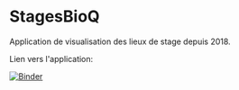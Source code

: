 # StagesBioQ
Application de visualisation des lieux de stage depuis 2018.

Lien vers l'application: 

[![Binder](https://mybinder.org/badge_logo.svg)](https://mybinder.org/v2/gh/CBGirard/StagesBioQ/main?filepath=%2Fvoila%2Frender%2FLieux_de_stages.ipynb)
